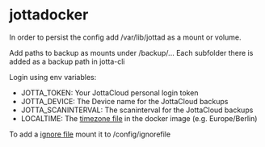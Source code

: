 # jottadocker
In order to persist the config add /var/lib/jottad as a mount or volume.

Add paths to backup as mounts under /backup/...
Each subfolder there is added as a backup path in jotta-cli

Login using env variables:
- JOTTA_TOKEN: Your JottaCloud personal login token
- JOTTA_DEVICE: The Device name for the JottaCloud backups 
- JOTTA_SCANINTERVAL: The scaninterval for the JottaCloud backups
- LOCALTIME: The [timezone file](https://packages.debian.org/sid/all/tzdata/filelist) in the docker image (e.g. Europe/Berlin)

To add a [ignore file](https://docs.jottacloud.com/en/articles/1437235-ignoring-files-and-folders-from-backup-with-jottacloud-cli) mount it to /config/ignorefile
